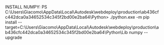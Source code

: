 INSTALL NUMPY:
PS C:\Users\Giacomo\AppData\Local\Autodesk\webdeploy\production\ab436cfc442dca0a34652534c345f2bd00e2ba64\Python> ./python.exe -m pip install --target=C:\Users\Giacomo\AppData\Local\Autodesk\webdeploy\production\ab436cfc442dca0a34652534c345f2bd00e2ba64\Python\Lib numpy --upgrade